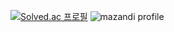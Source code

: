 [![Solved.ac 프로필](http://mazassumnida.wtf/api/v2/generate_badge?boj=Cywohoy)](https://solved.ac/Cywohoy)
![mazandi profile](http://mazandi.herokuapp.com/api?handle=Cywohoy&theme=dark)
